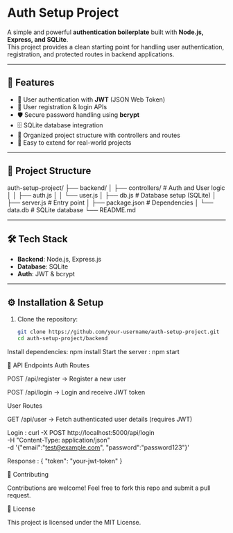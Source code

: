 # Auth Setup Project

A simple and powerful **authentication boilerplate** built with **Node.js, Express, and SQLite**.  
This project provides a clean starting point for handling user authentication, registration, and protected routes in backend applications.

---

## 🚀 Features
- 🔑 User authentication with **JWT** (JSON Web Token)  
- 👤 User registration & login APIs  
- 🛡️ Secure password handling using **bcrypt**  
- 🗄️ SQLite database integration  
- 📂 Organized project structure with controllers and routes  
- 🌱 Easy to extend for real-world projects  

---

## 📂 Project Structure
auth-setup-project/
├── backend/
│ ├── controllers/ # Auth and User logic
│ │ ├── auth.js
│ │ └── user.js
│ ├── db.js # Database setup (SQLite)
│ ├── server.js # Entry point
│ ├── package.json # Dependencies
│ └── data.db # SQLite database
└── README.md


---

## 🛠️ Tech Stack
- **Backend**: Node.js, Express.js  
- **Database**: SQLite  
- **Auth**: JWT & bcrypt  

---

## ⚙️ Installation & Setup
1. Clone the repository:
   ```bash
   git clone https://github.com/your-username/auth-setup-project.git
   cd auth-setup-project/backend

Install dependencies: npm install
Start the server : npm start


🔗 API Endpoints
Auth Routes

POST /api/register → Register a new user

POST /api/login → Login and receive JWT token

User Routes

GET /api/user → Fetch authenticated user details (requires JWT)


Login : curl -X POST http://localhost:5000/api/login \
-H "Content-Type: application/json" \
-d '{"email":"test@example.com", "password":"password123"}'

Response : {
  "token": "your-jwt-token"
}

🤝 Contributing

Contributions are welcome! Feel free to fork this repo and submit a pull request.

📜 License

This project is licensed under the MIT License.